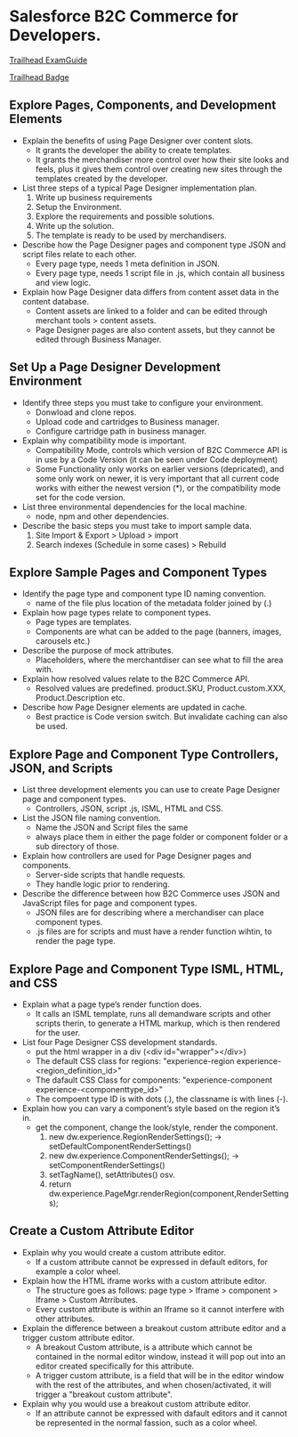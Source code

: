 # Salesforce B2C Commerce for Developers.

[Trailhead ExamGuide](https://trailhead.salesforce.com/help?article=Salesforce-Certified-B2C-Commerce-Developer-Exam-Guide)

[Trailhead Badge](https://trailhead.salesforce.com/en/content/learn/modules/b2c-page-designer-developers?trail_id=build-storefront-pages-with-salesforce-b2c-commerce-page-designer)

## Explore Pages, Components, and Development Elements

- Explain the benefits of using Page Designer over content slots.
  - It grants the developer the ability to create templates.
  - It grants the merchandiser more control over how their site looks and feels, plus it gives them control over creating new sites through the templates created by the developer.
- List three steps of a typical Page Designer implementation plan.
  1. Write up business requirements
  2. Setup the Environment.
  3. Explore the requirements and possible solutions.
  4. Write up the solution.
  5. The template is ready to be used by merchandisers.
- Describe how the Page Designer pages and component type JSON and script files relate to each other.
  - Every page type, needs 1 meta definition in JSON.
  - Every page type, needs 1 script file in .js, which contain all business and view logic.
- Explain how Page Designer data differs from content asset data in the content database.
  - Content assets are linked to a folder and can be edited through merchant tools > content assets.
  - Page Designer pages are also content assets, but they cannot be edited through Business Manager.

## Set Up a Page Designer Development Environment

- Identify three steps you must take to configure your environment.
  - Donwload and clone repos.
  - Upload code and cartridges to Business manager.
  - Configure cartridge path in business manager.
- Explain why compatibility mode is important.
  - Compatibility Mode, controls which version of B2C Commerce API is in use by a Code Version (it can be seen under Code deployment)
  - Some Functionality only works on earlier versions (depricated), and some only work on newer, it is very important that all current code works with either the newest version (*), or the compatibility mode set for the code version.
- List three environmental dependencies for the local machine.
  - node, npm and other dependencies.
- Describe the basic steps you must take to import sample data.
  1. Site Import & Export > Upload > import
  2. Search indexes (Schedule in some cases) > Rebuild

## Explore Sample Pages and Component Types

- Identify the page type and component type ID naming convention.
  - name of the file plus location of the metadata folder joined by (.)
- Explain how page types relate to component types.
  - Page types are templates.
  - Components are what can be added to the page (banners, images, carousels etc.)
- Describe the purpose of mock attributes.
  - Placeholders, where the merchantdiser can see what to fill the area with.
- Explain how resolved values relate to the B2C Commerce API.
  - Resolved values are predefined. product.SKU, Product.custom.XXX, Product.Description etc.
- Describe how Page Designer elements are updated in cache.
  - Best practice is Code version switch. But invalidate caching can also be used.

## Explore Page and Component Type Controllers, JSON, and Scripts

- List three development elements you can use to create Page Designer page and component types.
  - Controllers, JSON, script .js, ISML, HTML and CSS.
- List the JSON file naming convention.
  - Name the JSON and Script files the same
  - always place them in either the page folder or component folder or a sub directory of those.
- Explain how controllers are used for Page Designer pages and components.
  - Server-side scripts that handle requests.
  - They handle logic prior to rendering.
- Describe the difference between how B2C Commerce uses JSON and JavaScript files for page and component types.
  - JSON files are for describing where a merchandiser can place component types.
  - .js files are for scripts and must have a render function wihtin, to render the page type.

## Explore Page and Component Type ISML, HTML, and CSS

- Explain what a page type’s render function does.
  - It calls an ISML template, runs all demandware scripts and other scripts therin, to generate a HTML markup, which is then rendered for the user.
- List four Page Designer CSS development standards.
  - put the html wrapper in a div (\<div id="wrapper"\>\</div\>)
  - The default CSS class for regions: "experience-region experience-<region_definition_id>"
  - The dafault CSS Class for components: "experience-component experience-<componenttype_id>"
  - The compoent type ID is with dots (.), the classname is with lines (-).
- Explain how you can vary a component’s style based on the region it’s in.
  - get the component, change the look/style, render the component.
    1. new dw.experience.RegionRenderSettings(); -> setDefaultComponentRenderSettings()
    2. new dw.experience.ComponentRenderSettings(); -> setComponentRenderSettings()
    3. setTagName(), setAttributes() osv.
    3. return dw.experience.PageMgr.renderRegion(component,RenderSettings); 
  

## Create a Custom Attribute Editor

- Explain why you would create a custom attribute editor.
  - If a custom attribute cannot be expressed in default editors, for example a color wheel.
- Explain how the HTML iframe works with a custom attribute editor.
  - The structure goes as follows: page type > Iframe > component > Iframe > Custom Atrributes.
  - Every custom attribute is within an Iframe so it cannot interfere with other attributes.
- Explain the difference between a breakout custom attribute editor and a trigger custom attribute editor.
  - A breakout Custom attribute, is a attribute which cannot be contained in the normal editor window, instead it will pop out into an editor created specifically for this attribute.
  - A trigger custom attribute, is a field that will be in the editor window with the rest of the attributes, and when chosen/activated, it will trigger a "breakout custom attribute".
- Explain why you would use a breakout custom attribute editor.
  - If an attribute cannot be expressed with dafault editors and it cannot be represented in the normal fassion, such as a color wheel.
